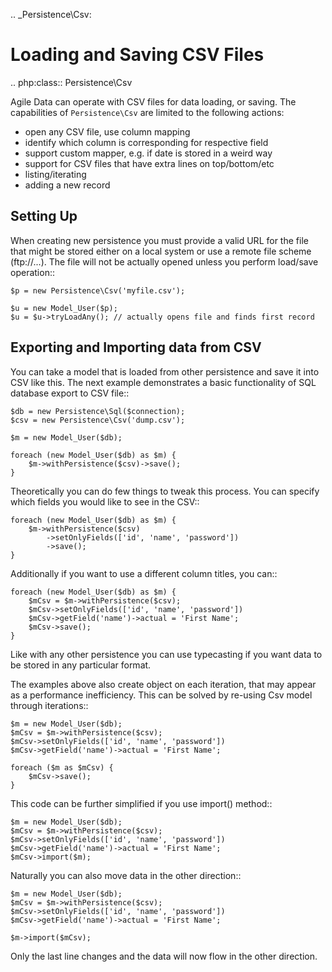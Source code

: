 .. _Persistence\Csv:

# Loading and Saving CSV Files

.. php:class:: Persistence\Csv

Agile Data can operate with CSV files for data loading, or saving. The capabilities
of `Persistence\Csv` are limited to the following actions:

- open any CSV file, use column mapping
- identify which column is corresponding for respective field
- support custom mapper, e.g. if date is stored in a weird way
- support for CSV files that have extra lines on top/bottom/etc
- listing/iterating
- adding a new record

## Setting Up

When creating new persistence you must provide a valid URL for
the file that might be stored either on a local system or
use a remote file scheme (ftp://...). The file will not be
actually opened unless you perform load/save operation::

    $p = new Persistence\Csv('myfile.csv');

    $u = new Model_User($p);
    $u = $u->tryLoadAny(); // actually opens file and finds first record

## Exporting and Importing data from CSV

You can take a model that is loaded from other persistence and save
it into CSV like this. The next example demonstrates a basic functionality
of SQL database export to CSV file::

    $db = new Persistence\Sql($connection);
    $csv = new Persistence\Csv('dump.csv');

    $m = new Model_User($db);

    foreach (new Model_User($db) as $m) {
        $m->withPersistence($csv)->save();
    }

Theoretically you can do few things to tweak this process. You can specify
which fields you would like to see in the CSV::

    foreach (new Model_User($db) as $m) {
        $m->withPersistence($csv)
            ->setOnlyFields(['id', 'name', 'password'])
            ->save();
    }

Additionally if you want to use a different column titles, you can::

    foreach (new Model_User($db) as $m) {
        $mCsv = $m->withPersistence($csv);
        $mCsv->setOnlyFields(['id', 'name', 'password'])
        $mCsv->getField('name')->actual = 'First Name';
        $mCsv->save();
    }

Like with any other persistence you can use typecasting if you want data to be
stored in any particular format.

The examples above also create object on each iteration, that may appear as
a performance inefficiency. This can be solved by re-using Csv model through
iterations::

    $m = new Model_User($db);
    $mCsv = $m->withPersistence($csv);
    $mCsv->setOnlyFields(['id', 'name', 'password'])
    $mCsv->getField('name')->actual = 'First Name';

    foreach ($m as $mCsv) {
        $mCsv->save();
    }

This code can be further simplified if you use import() method::

    $m = new Model_User($db);
    $mCsv = $m->withPersistence($csv);
    $mCsv->setOnlyFields(['id', 'name', 'password'])
    $mCsv->getField('name')->actual = 'First Name';
    $mCsv->import($m);

Naturally you can also move data in the other direction::

    $m = new Model_User($db);
    $mCsv = $m->withPersistence($csv);
    $mCsv->setOnlyFields(['id', 'name', 'password'])
    $mCsv->getField('name')->actual = 'First Name';

    $m->import($mCsv);

Only the last line changes and the data will now flow in the other direction.


